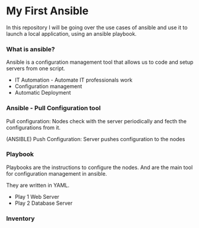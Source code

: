 # My First Ansible

In this repository I will be going over the use cases of ansible and use it to
launch a local application, using an ansible playbook.

### What is ansible?

Ansible is a configuration management tool that allows us to code and setup servers from one script.

- IT Automation - Automate IT professionals work
- Configuration management
- Automatic Deployment

### Ansible - Pull Configuration tool

Pull configuration: Nodes check with the server periodically and fecth the configurations from it.

(ANSIBLE) Push Configuration: Server pushes configuration to the nodes


### Playbook

Playbooks are the instructions to configure the nodes. And are the main tool for configuration management in ansible. 

They are written in YAML.

- Play 1 Web Server
- Play 2 Database Server


### Inventory

